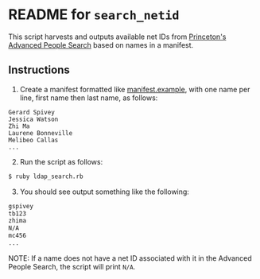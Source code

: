 # README for `search_netid`

This script harvests and outputs available net IDs from [Princeton's Advanced People Search](https://www.princeton.edu/search/people-advanced) based on names in a manifest.

## Instructions

1. Create a manifest formatted like [manifest.example](manifest.example), with one name per line, first name then last name, as follows:

```
Gerard Spivey
Jessica Watson
Zhi Ma
Laurene Bonneville
Melibeo Callas
...
```
2. Run the script as follows:

```bash
$ ruby ldap_search.rb
```

3. You should see output something like the following:

```bash
gspivey
tb123
zhima
N/A
mc456
...
```

NOTE: If a name does not have a net ID associated with it in the Advanced People Search, the script will print `N/A`.

